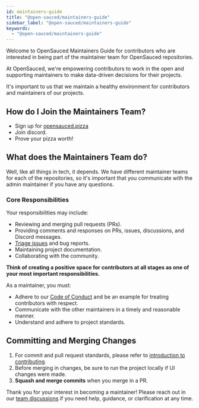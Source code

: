 ```yaml
---
id: maintainers-guide
title: "@open-sauced/maintainers-guide"
sidebar_label: "@open-sauced/maintainers-guide"
keywords:
  - "@open-sauced/maintainers-guide"
---
```


Welcome to OpenSauced Maintainers Guide for contributors who are interested in being part of the maintainer team for OpenSauced repositories. 

At OpenSauced, we're empowering contributors to work in the open and supporting maintainers to make data-driven decisions for their projects.

It's important to us that we maintain a healthy environment for contributors and maintainers of our projects.

## How do I Join the Maintainers Team?
- Sign up for [opensauced.pizza](https://opensauced.pizza/)
- Join discord.
- Prove your pizza worth!

## What does the Maintainers Team do?
Well, like all things in tech, it depends. We have different maintainer teams for each of the repositories, so it's important that you communicate with the admin maintainer if you have any questions.

### Core Responsibilities
Your responsibilities may include:
- Reviewing and merging pull requests (PRs).
- Providing comments and responses on PRs, issues, discussions, and Discord messages.
- [Triage issues](../contributing/triage-guide.md) and bug reports.
- Maintaining project documentation.
- Collaborating with the community. 

**Think of creating a positive space for contributors at all stages as one of your most important responsibilities.**

As a maintainer, you must:
- Adhere to our [Code of Conduct](../contributing/code-of-conduct.md) and be an example for treating contributors with respect.
- Communicate with the other maintainers in a timely and reasonable manner.
- Understand and adhere to project standards.

## Committing and Merging Changes
1. For commit and pull request standards, please refer to [introduction to contributing](../contributing/introduction-to-contributing.md).
2. Before merging in changes, be sure to run the project locally if UI changes were made.
3. **Squash and merge commits** when you merge in a PR.

Thank you for your interest in becoming a maintainer! Please reach out in our [team discussions](https://github.com/open-sauced/docs/discussions/categories/team-discussions) if you need help, guidance, or clarification at any time.

